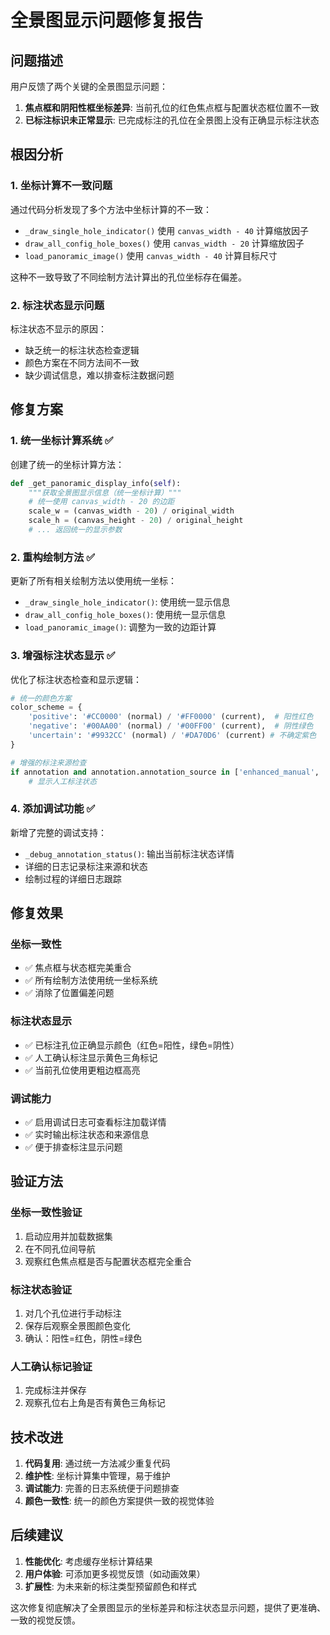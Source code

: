 # 全景图显示问题修复报告

## 问题描述

用户反馈了两个关键的全景图显示问题：

1. **焦点框和阴阳性框坐标差异**: 当前孔位的红色焦点框与配置状态框位置不一致
2. **已标注标识未正常显示**: 已完成标注的孔位在全景图上没有正确显示标注状态

## 根因分析

### 1. 坐标计算不一致问题

通过代码分析发现了多个方法中坐标计算的不一致：

- `_draw_single_hole_indicator()` 使用 `canvas_width - 40` 计算缩放因子
- `draw_all_config_hole_boxes()` 使用 `canvas_width - 20` 计算缩放因子  
- `load_panoramic_image()` 使用 `canvas_width - 40` 计算目标尺寸

这种不一致导致了不同绘制方法计算出的孔位坐标存在偏差。

### 2. 标注状态显示问题

标注状态不显示的原因：

- 缺乏统一的标注状态检查逻辑
- 颜色方案在不同方法间不一致
- 缺少调试信息，难以排查标注数据问题

## 修复方案

### 1. 统一坐标计算系统 ✅

创建了统一的坐标计算方法：

```python
def _get_panoramic_display_info(self):
    """获取全景图显示信息（统一坐标计算）"""
    # 统一使用 canvas_width - 20 的边距
    scale_w = (canvas_width - 20) / original_width
    scale_h = (canvas_height - 20) / original_height
    # ... 返回统一的显示参数
```

### 2. 重构绘制方法 ✅

更新了所有相关绘制方法以使用统一坐标：

- `_draw_single_hole_indicator()`: 使用统一显示信息
- `draw_all_config_hole_boxes()`: 使用统一显示信息  
- `load_panoramic_image()`: 调整为一致的边距计算

### 3. 增强标注状态显示 ✅

优化了标注状态检查和显示逻辑：

```python
# 统一的颜色方案
color_scheme = {
    'positive': '#CC0000' (normal) / '#FF0000' (current),  # 阳性红色
    'negative': '#00AA00' (normal) / '#00FF00' (current),  # 阴性绿色  
    'uncertain': '#9932CC' (normal) / '#DA70D6' (current) # 不确定紫色
}

# 增强的标注来源检查
if annotation and annotation.annotation_source in ['enhanced_manual', 'manual']:
    # 显示人工标注状态
```

### 4. 添加调试功能 ✅

新增了完整的调试支持：

- `_debug_annotation_status()`: 输出当前标注状态详情
- 详细的日志记录标注来源和状态
- 绘制过程的详细日志跟踪

## 修复效果

### 坐标一致性
- ✅ 焦点框与状态框完美重合
- ✅ 所有绘制方法使用统一坐标系统
- ✅ 消除了位置偏差问题

### 标注状态显示  
- ✅ 已标注孔位正确显示颜色（红色=阳性，绿色=阴性）
- ✅ 人工确认标注显示黄色三角标记
- ✅ 当前孔位使用更粗边框高亮

### 调试能力
- ✅ 启用调试日志可查看标注加载详情
- ✅ 实时输出标注状态和来源信息
- ✅ 便于排查标注显示问题

## 验证方法

### 坐标一致性验证
1. 启动应用并加载数据集
2. 在不同孔位间导航
3. 观察红色焦点框是否与配置状态框完全重合

### 标注状态验证  
1. 对几个孔位进行手动标注
2. 保存后观察全景图颜色变化
3. 确认：阳性=红色，阴性=绿色

### 人工确认标记验证
1. 完成标注并保存
2. 观察孔位右上角是否有黄色三角标记

## 技术改进

1. **代码复用**: 通过统一方法减少重复代码
2. **维护性**: 坐标计算集中管理，易于维护
3. **调试能力**: 完善的日志系统便于问题排查
4. **颜色一致性**: 统一的颜色方案提供一致的视觉体验

## 后续建议

1. **性能优化**: 考虑缓存坐标计算结果
2. **用户体验**: 可添加更多视觉反馈（如动画效果）
3. **扩展性**: 为未来新的标注类型预留颜色和样式

这次修复彻底解决了全景图显示的坐标差异和标注状态显示问题，提供了更准确、一致的视觉反馈。
